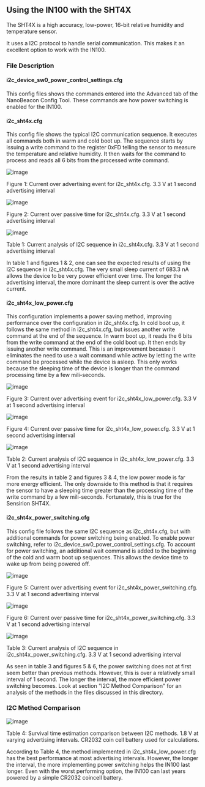 ## Using the IN100 with the SHT4X

The SHT4X is a high accuracy, low-power, 16-bit relative humidity and temperature sensor.

It uses a I2C protocol to handle serial communication. This makes it an excellent option
to work with the IN100.

### File Description

#### i2c_device_sw0_power_control_settings.cfg

This config files shows the commands entered into the Advanced tab of the
NanoBeacon Config Tool. These commands are how power switching is enabled for the
IN100.

#### i2c_sht4x.cfg

This config file shows the typical I2C communication sequence. It executes all
commands both in warm and cold boot up. The sequence starts by issuing a write
command to the register 0xFD telling the sensor to measure the temperature and
relative humidity. It then waits for the command to process and reads all 6
bits from the processed write command.

![image](https://user-images.githubusercontent.com/114425682/194431751-14c2eeeb-a095-4c62-b2bb-24870082c7f9.png)

Figure 1: Current over advertising event for i2c_sht4x.cfg. 3.3 V at 1 second advertising interval

![image](https://user-images.githubusercontent.com/114425682/194431925-229a2ac2-3bf7-4dc4-a717-f04ec9d1f582.png)

Figure 2: Current over passive time for i2c_sht4x.cfg. 3.3 V at 1 second advertising interval

![image](https://user-images.githubusercontent.com/114425682/194432055-10a458d3-c4b8-4e6f-b09b-8e2a8679d16d.png)

Table 1: Current analysis of I2C sequence in i2c_sht4x.cfg. 3.3 V at 1 second advertising interval

In table 1 and figures 1 & 2, one can see the expected results of using the I2C sequence in i2c_sht4x.cfg. The very small sleep current of 683.3 nA allows the device to be very power efficient over time. The longer the advertising interval, the more dominant the sleep current is over the active current. 

#### i2c_sht4x_low_power.cfg 

This configuration implements a power saving method, improving performance
over the configuration in i2c_sht4x.cfg. In cold boot up, it follows the
same method in i2c_sht4x.cfg, but issues another write command at the end
of the sequence. In warm boot up, it reads the 6 bits from the write command
at the end of the cold boot up. It then ends by issuing another write command.
This is an improvement because it eliminates the need to use a wait command
while active by letting the write command be processed while the device
is asleep. This only works because the sleeping time of the device
is longer than the command processing time by a few mili-seconds. 

![image](https://user-images.githubusercontent.com/114425682/194432683-cf9aa2d4-670d-42bd-a8c0-400b1eeaa7b3.png)

Figure 3: Current over advertising event for i2c_sht4x_low_power.cfg. 3.3 V at 1 second advertising interval

![image](https://user-images.githubusercontent.com/114425682/194433497-6defc99a-c96b-4dc2-bb31-b1d2abc2ca22.png)

Figure 4: Current over passive time for i2c_sht4x_low_power.cfg. 3.3 V at 1 second advertising interval

![image](https://user-images.githubusercontent.com/114425682/194433586-7b49df1e-b4c6-4bed-ab08-04685f547574.png)

Table 2: Current analysis of I2C sequence in i2c_sht4x_low_power.cfg. 3.3 V at 1 second advertising interval

From the results in table 2 and figures 3 & 4, the low power mode is far more energy efficient. The only downside to this method is that it requires the sensor to have a sleeping time greater than the processing time of the write command by a few mili-seconds. Fortunately, this is true for the Sensirion SHT4X.

#### i2c_sht4x_power_switching.cfg

This config file follows the same I2C sequence as i2c_sht4x.cfg, but with additional commands for power switching being enabled. To enable power switching, refer to i2c_device_sw0_power_control_settings.cfg. To account for power switching, an additional wait command is added to the beginning of the cold and warm boot up sequences. This allows the device time to wake up from being powered off.

![image](https://user-images.githubusercontent.com/114425682/194437400-0358d29c-22c9-4878-b8d7-32ad45c1c7a3.png)

Figure 5: Current over advertising event for i2c_sht4x_power_switching.cfg. 3.3 V at 1 second advertising interval

![image](https://user-images.githubusercontent.com/114425682/194437439-a788fcd6-b727-4dd2-a6ce-f883b7c4111e.png)

Figure 6: Current over passive time for i2c_sht4x_power_switching.cfg. 3.3 V at 1 second advertising interval

![image](https://user-images.githubusercontent.com/114425682/194437668-64cdfbf2-2c2f-4a4c-8cec-21abb65b08e1.png)

Table 3: Current analysis of I2C sequence in i2c_sht4x_power_switching.cfg. 3.3 V at 1 second advertising interval

As seen in table 3 and figures 5 & 6, the power switching does not at first seem better than previous methods. However, this is over a relatively small interval of 1 second. The longer the interval, the more efficient power switching becomes. Look at section "I2C Method Comparison" for an analysis of the methods in the files discussed in this directory.

### I2C Method Comparison

![image](https://user-images.githubusercontent.com/114425682/194438540-17f53ae9-fb53-42bb-a16a-2ce5514cec11.png)

Table 4: Survival time estimation comparison between I2C methods. 1.8 V at varying advertising intervals. CR2032 coin cell battery used for calculations.

According to Table 4, the method implemented in i2c_sht4x_low_power.cfg has the best performance at most advertising intervals. However, the longer the interval, the more implementing power switching helps the IN100 last longer. Even with the worst performing option, the IN100 can last years powered by a simple CR2032 coincell battery.
